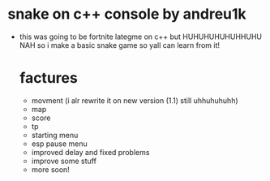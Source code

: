 # snake on c++ console by andreu1k


- this was going to be fortnite lategme on c++ but HUHUHUHUHUHHUHU NAH so i make a basic snake game so yall can learn from it!





  # factures
  - movment (i alr rewrite it on new version (1.1) still uhhuhuhuhh)
  - map
  - score
  - tp
  - starting menu
  - esp pause menu
  - improved delay and fixed problems
  - improve some stuff
  - more soon!
